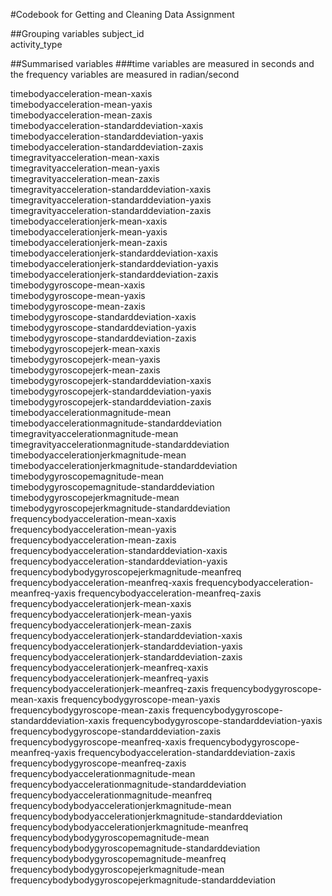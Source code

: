 #Codebook for Getting and Cleaning Data Assignment

##Grouping variables
subject_id                                                  
activity_type       

##Summarised variables
###time variables are measured in seconds and the frequency variables are measured in radian/second
                                        
timebodyacceleration-mean-xaxis                             
timebodyacceleration-mean-yaxis                             
timebodyacceleration-mean-zaxis                             
timebodyacceleration-standarddeviation-xaxis                
timebodyacceleration-standarddeviation-yaxis                
timebodyacceleration-standarddeviation-zaxis                
timegravityacceleration-mean-xaxis                          
timegravityacceleration-mean-yaxis                          
timegravityacceleration-mean-zaxis                          
timegravityacceleration-standarddeviation-xaxis             
timegravityacceleration-standarddeviation-yaxis             
timegravityacceleration-standarddeviation-zaxis             
timebodyaccelerationjerk-mean-xaxis                         
timebodyaccelerationjerk-mean-yaxis                         
timebodyaccelerationjerk-mean-zaxis                         
timebodyaccelerationjerk-standarddeviation-xaxis            
timebodyaccelerationjerk-standarddeviation-yaxis            
timebodyaccelerationjerk-standarddeviation-zaxis            
timebodygyroscope-mean-xaxis                                
timebodygyroscope-mean-yaxis                                
timebodygyroscope-mean-zaxis                                
timebodygyroscope-standarddeviation-xaxis                   
timebodygyroscope-standarddeviation-yaxis                   
timebodygyroscope-standarddeviation-zaxis                   
timebodygyroscopejerk-mean-xaxis                            
timebodygyroscopejerk-mean-yaxis                            
timebodygyroscopejerk-mean-zaxis                            
timebodygyroscopejerk-standarddeviation-xaxis               
timebodygyroscopejerk-standarddeviation-yaxis               
timebodygyroscopejerk-standarddeviation-zaxis               
timebodyaccelerationmagnitude-mean                          
timebodyaccelerationmagnitude-standarddeviation             
timegravityaccelerationmagnitude-mean                       
timegravityaccelerationmagnitude-standarddeviation          
timebodyaccelerationjerkmagnitude-mean                      
timebodyaccelerationjerkmagnitude-standarddeviation         
timebodygyroscopemagnitude-mean                             
timebodygyroscopemagnitude-standarddeviation                
timebodygyroscopejerkmagnitude-mean                         
timebodygyroscopejerkmagnitude-standarddeviation            
frequencybodyacceleration-mean-xaxis                        
frequencybodyacceleration-mean-yaxis                        
frequencybodyacceleration-mean-zaxis                        
frequencybodyacceleration-standarddeviation-xaxis           
frequencybodyacceleration-standarddeviation-yaxis           
frequencybodybodygyroscopejerkmagnitude-meanfreq 
frequencybodyacceleration-meanfreq-xaxis
frequencybodyacceleration-meanfreq-yaxis
frequencybodyacceleration-meanfreq-zaxis
frequencybodyaccelerationjerk-mean-xaxis
frequencybodyaccelerationjerk-mean-yaxis
frequencybodyaccelerationjerk-mean-zaxis
frequencybodyaccelerationjerk-standarddeviation-xaxis
frequencybodyaccelerationjerk-standarddeviation-yaxis
frequencybodyaccelerationjerk-standarddeviation-zaxis
frequencybodyaccelerationjerk-meanfreq-xaxis
frequencybodyaccelerationjerk-meanfreq-yaxis
frequencybodyaccelerationjerk-meanfreq-zaxis
frequencybodygyroscope-mean-xaxis
frequencybodygyroscope-mean-yaxis
frequencybodygyroscope-mean-zaxis
frequencybodygyroscope-standarddeviation-xaxis
frequencybodygyroscope-standarddeviation-yaxis
frequencybodygyroscope-standarddeviation-zaxis
frequencybodygyroscope-meanfreq-xaxis
frequencybodygyroscope-meanfreq-yaxis
frequencybodyacceleration-standarddeviation-zaxis
frequencybodygyroscope-meanfreq-zaxis
frequencybodyaccelerationmagnitude-mean
frequencybodyaccelerationmagnitude-standarddeviation
frequencybodyaccelerationmagnitude-meanfreq
frequencybodybodyaccelerationjerkmagnitude-mean
frequencybodybodyaccelerationjerkmagnitude-standarddeviation
frequencybodybodyaccelerationjerkmagnitude-meanfreq
frequencybodybodygyroscopemagnitude-mean
frequencybodybodygyroscopemagnitude-standarddeviation
frequencybodybodygyroscopemagnitude-meanfreq
frequencybodybodygyroscopejerkmagnitude-mean
frequencybodybodygyroscopejerkmagnitude-standarddeviation